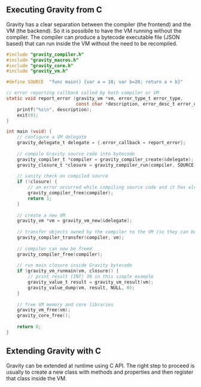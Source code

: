 ## Executing Gravity from C

Gravity has a clear separation between the compiler (the frontend) and the VM (the backend). So it is possibile to have the VM running without the compiler. The compiler can produce a bytecode executable file (JSON based) that can run inside the VM without the need to be recompiled.

```c
#include "gravity_compiler.h"
#include "gravity_macros.h"
#include "gravity_core.h"
#include "gravity_vm.h"

#define SOURCE	"func main() {var a = 10; var b=20; return a + b}"

// error reporting callback called by both compiler or VM
static void report_error (gravity_vm *vm, error_type_t error_type,
                          const char *description, error_desc_t error_desc, void *xdata) {
    printf("%s\n", description);
    exit(0);
}

int main (void) {
    // configure a VM delegate
    gravity_delegate_t delegate = {.error_callback = report_error};
    
    // compile Gravity source code into bytecode
    gravity_compiler_t *compiler = gravity_compiler_create(&delegate);
    gravity_closure_t *closure = gravity_compiler_run(compiler, SOURCE, strlen(SOURCE), 0, true, true);
    
    // sanity check on compiled source
    if (!closure) {
        // an error occurred while compiling source code and it has already been reported by the report_error callback
        gravity_compiler_free(compiler);
        return 1;
    }
    
    // create a new VM
    gravity_vm *vm = gravity_vm_new(&delegate);
    
    // transfer objects owned by the compiler to the VM (so they can be part of the GC)
    gravity_compiler_transfer(compiler, vm);
    
    // compiler can now be freed
    gravity_compiler_free(compiler);
    
    // run main closure inside Gravity bytecode
    if (gravity_vm_runmain(vm, closure)) {
        // print result (INT) 30 in this simple example
        gravity_value_t result = gravity_vm_result(vm);
        gravity_value_dump(vm, result, NULL, 0);
    }
    
    // free VM memory and core libraries
    gravity_vm_free(vm);
	gravity_core_free();
    
    return 0;
}
```





## Extending Gravity with C

Gravity can be extended at runtime using C API. The right step to proceed is usually to create a new class with methods and properties and then register that class inside the VM.


